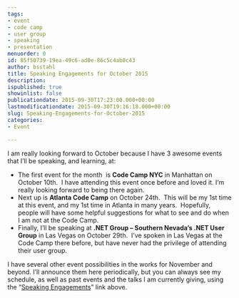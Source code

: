 ```yaml
---
tags:
- event
- code camp
- user group
- speaking
- presentation
menuorder: 0
id: 85f50739-19ea-49c6-ad0e-86c5c4ab0c43
author: bsstahl
title: Speaking Engagements for October 2015
description: 
ispublished: true
showinlist: false
publicationdate: 2015-09-30T17:23:00.000+00:00
lastmodificationdate: 2015-09-30T19:16:18.000+00:00
slug: Speaking-Engagements-for-October-2015
categories:
- Event

---
```

I am really looking forward to October because I have 3 awesome events that I’ll be speaking, and learning, at:

- The first event for the month  is **Code Camp NYC** in Manhattan on October 10th.  I have attending this event once before and loved it. I’m really looking forward to being there again.
- Next up is **Atlanta Code Camp** on October 24th.  This will be my 1st time at this event, and my 1st time in Atlanta in many years.  Hopefully, people will have some helpful suggestions for what to see and do when I am not at the Code Camp.
- Finally, I’ll be speaking at **.NET Group – Southern Nevada’s .NET User Group** in Las Vegas on October 29th.  I’ve spoken in Las Vegas at the Code Camp there before, but have never had the privilege of attending their user group.


I have several other event possibilities in the works for November and beyond. I’ll announce them here periodically, but you can always see my schedule, as well as past events and the talks I am currently giving, using the “[Speaking Engagements]({PathToRoot}/Pages/Speaking-Engagements.html)” link above.